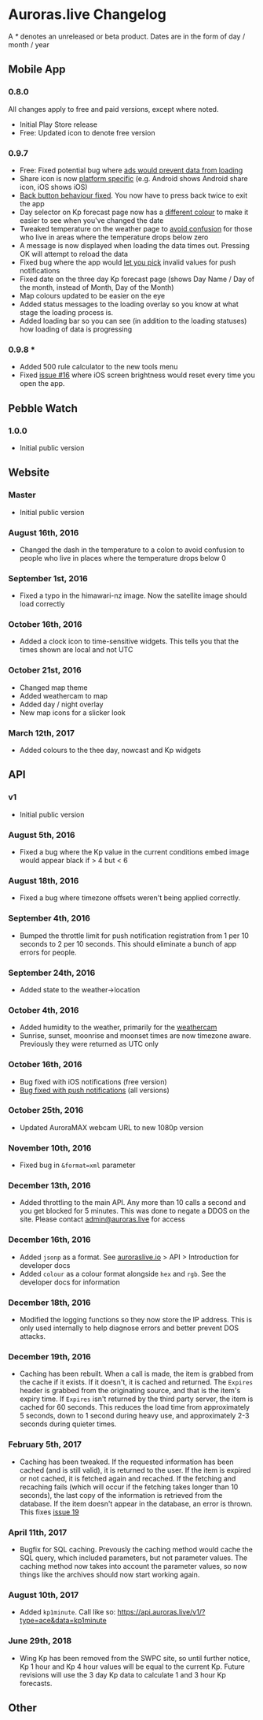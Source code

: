 # Auroras.live Changelog
A _*_ denotes an unreleased or beta product. Dates are in the form of day / month / year

## Mobile App

### 0.8.0
All changes apply to free and paid versions, except where noted.

 - Initial Play Store release
 - Free: Updated icon to denote free version
 
### 0.9.7

 - Free: Fixed potential bug where [ads would prevent data from loading](https://github.com/Auroras-live/issues/issues/11)
 - Share icon is now [platform specific](https://github.com/Auroras-live/issues/issues/8) (e.g. Android shows Android share icon, iOS shows iOS)
 - [Back button behaviour fixed](https://github.com/Auroras-live/issues/issues/7). You now have to press back twice to exit the app
 - Day selector on Kp forecast page now has a [different colour](https://github.com/Auroras-live/issues/issues/2) to make it easier to see when you've changed the date
 - Tweaked temperature on the weather page to [avoid confusion](https://github.com/Auroras-live/issues/issues/1) for those who live in areas where the temperature drops below zero
 - A message is now displayed when loading the data times out. Pressing OK will attempt to reload the data
 - Fixed bug where the app would [let you pick](https://github.com/Auroras-live/issues/issues/12) invalid values for push notifications
 - Fixed date on the three day Kp forecast page (shows Day Name / Day of the month, instead of Month, Day of the Month)
 - Map colours updated to be easier on the eye
 - Added status messages to the loading overlay so you know at what stage the loading process is. 
 - Added loading bar so you can see (in addition to the loading statuses) how loading of data is progressing
 
### 0.9.8 *
 - Added 500 rule calculator to the new tools menu
 - Fixed [issue #16](https://github.com/Auroras-live/issues/issues/16) where iOS screen brightness would reset every time you open the app.
 
## Pebble Watch
### 1.0.0
 - Initial public version

## Website
### Master
 - Initial public version

### August 16th, 2016
 - Changed the dash in the temperature to a colon to avoid confusion to people who live in places where the temperature drops below 0

### September 1st, 2016
 - Fixed a typo in the himawari-nz image. Now the satellite image should load correctly
 
### October 16th, 2016
 - Added a clock icon to time-sensitive widgets. This tells you that the times shown are local and not UTC
 
### October 21st, 2016
 - Changed map theme
 - Added weathercam to map
 - Added day / night overlay
 - New map icons for a slicker look
 
### March 12th, 2017
 - Added colours to the thee day, nowcast and Kp widgets
 
## API
### v1
 - Initial public version

### August 5th, 2016
 - Fixed a bug where the Kp value in the current conditions embed image would appear black if > 4 but < 6

### August 18th, 2016
 - Fixed a bug where timezone offsets weren't being applied correctly. 

### September 4th, 2016
 - Bumped the throttle limit for push notification registration from 1 per 10 seconds to 2 per 10 seconds. This should eliminate a bunch of app errors for people.
  
### September 24th, 2016
 - Added state to the weather->location
 
### October 4th, 2016
 - Added humidity to the weather, primarily for the [weathercam](http://github.com/auroras.live/weathercam)
 - Sunrise, sunset, moonrise and moonset times are now timezone aware. Previously they were returned as UTC only

### October 16th, 2016
 - Bug fixed with iOS notifications (free version)
 - [Bug fixed with push notifications](https://github.com/Auroras-live/issues/issues/15) (all versions)
 
### October 25th, 2016
 - Updated AuroraMAX webcam URL to new 1080p version
 
### November 10th, 2016
 - Fixed bug in `&format=xml` parameter
 
### December 13th, 2016
 - Added throttling to the main API. Any more than 10 calls a second and you get blocked for 5 minutes. This was done to negate a DDOS on the site. Please contact admin@auroras.live for access 

### December 16th, 2016
 - Added `jsonp` as a format. See [auroraslive.io](http://auroraslive.io) > API > Introduction for developer docs
 - Added `colour` as a colour format alongside `hex` and `rgb`. See the developer docs for information 
 
### December 18th, 2016
 - Modified the logging functions so they now store the IP address. This is only used internally to help diagnose errors and better prevent DOS attacks. 
 
### December 19th, 2016
 - Caching has been rebuilt. When a call is made, the item is grabbed from the cache if it exists. If it doesn't, it is cached and returned. The `Expires` header is grabbed from the originating source, and that is the item's expiry time. If `Expires` isn't returned by the third party server, the item is cached for 60 seconds. This reduces the load time from approximately 5 seconds, down to 1 second during heavy use, and approximately 2-3 seconds during quieter times.
 
### February 5th, 2017
 - Caching has been tweaked. If the requested information has been cached (and is still valid), it is returned to the user. If the item is expired or not cached, it is fetched again and recached. If the fetching and recaching fails (which will occur if the fetching takes longer than 10 seconds), the last copy of the information is retrieved from the database. If the item doesn't appear in the database, an error is thrown. This fixes [issue 19](https://github.com/Auroras-live/issues/issues/19)
 
### April 11th, 2017
 - Bugfix for SQL caching. Prevously the caching method would cache the SQL query, which included parameters, but not parameter values. The caching method now takes into account the parameter values, so now things like the archives should now start working again.

### August 10th, 2017
 - Added `kp1minute`. Call like so: https://api.auroras.live/v1/?type=ace&data=kp1minute

### June 29th, 2018
 - Wing Kp has been removed from the SWPC site, so until further notice, Kp 1 hour and Kp 4 hour values will be equal to the current Kp. Future revisions will use the 3 day Kp data to calculate 1 and 3 hour Kp forecasts.

## Other
